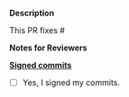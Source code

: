 **Description**

This PR fixes #

**Notes for Reviewers**


**[Signed commits](https://github.com/layer5io/layer5/blob/master/CONTRIBUTING.md#signing-off-on-commits-developer-certificate-of-origin)**
- [ ] Yes, I signed my commits.
 

<!--
Thank you for contributing to Layer5 projects! 

Contributing Conventions:

1. Include descriptive PR titles with [<component-name>] prepended.
2. Build and test your changes before submitting a PR. 
3. Sign your commits

By following the community's contribution conventions upfront, the review process will 
be accelerated and your PR merged more quickly.
-->
